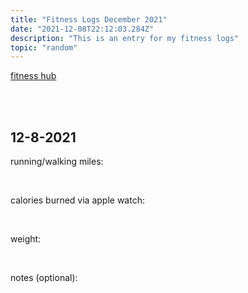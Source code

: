 ```yaml
---
title: "Fitness Logs December 2021"
date: "2021-12-08T22:12:03.284Z"
description: "This is an entry for my fitness logs"
topic: "random"
---
```


[fitness hub](https://bpp.dev/articles/random/fitness-hub)

<br>
<br>

## 12-8-2021

running/walking miles:

<br>

calories burned via apple watch:

<br>

weight:

<br>

notes (optional):

<br>

<br>
